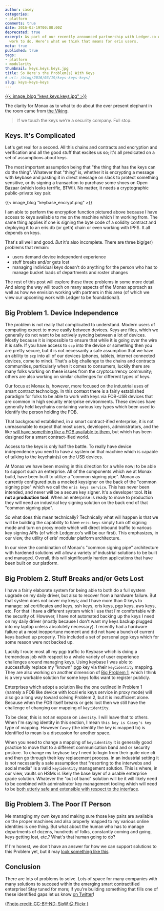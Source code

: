 ```yaml
---
author: casey
categories:
- platform
comments: true
date: 2016-03-19T00:00:00Z
deprecated: true
excerpt: As part of our recently announced partnership with Ledger.co we've got some
  work to do. Here's what we think that means for eris users.
meta: true
published: true
tags:
- platform
- modularity
thumbnail: keys.keys.keys.jpg
title: So Here's the Problem(s) With Keys
# url: /blog/2016/03/19/keys-keys-keys/
slug: keys-keys-keys
---
```




[{{< image_blog "keys.keys.keys.jpg" >}}](https://www.flickr.com/photos/curioussiow/182224885/)

The clarity for Monax as to what to do about the ever present elephant in the room came from [the Viking](https://twitter.com/androlo1980).

> If we touch the keys we're a security company. Full stop.

## Keys. It's Complicated

Let's get real for a second. All this chains and contracts and encryption and verification and all the good stuff that excites us so; it's all predicated on a set of assumptions about keys.

The most important assumption being that "the thing that has the keys can do the thing". Whatever that "thing" is, whether it is encrypting a message with keybase and pasting it in direct message on slack to protect something sensitive, or its signing a transaction to purchase some shoes on Open Bazaar (which looks terrific, BTW!). No matter, it needs a cryptographic public-private key pair.

{{< image_blog "keybase_encrypt.png" >}}

I am able to perform the encryption function pictured above because I have access to keys available to me on the machine which I'm working from. The same thing applies if one is signing the byte code of a solidity contract and deploying it to an eris:db (or geth) chain or even working with IPFS. It all depends on keys.

That's all well and good. *But* it's also incomplete. There are three big(ger) problems that remain:

* users demand device independent experience
* stuff breaks and/or gets lost
* managing individual keys doesn't do anything for the person who has to manage bucket loads of departments and roster changes

The rest of this post will explore these three problems in some more detail. And along the way will touch on many aspects of the Monax approach as well as how we envision working with partners in this area (of which we view our upcoming work with Ledger to be foundational).

## Big Problem 1. Device Independence

The problem is not really that complicated to understand. Modern users of computing expect to move easily between devices. Keys are files, which we generally do not want to be actively syncing between a lot of devices. Mostly because it is impossible to ensure that while it is going over the wire it is safe. If you have access to `scp` into the device or something then you are pretty secure, but it is not necessarily a safe assumption that we have an ability to `scp` into all of our devices (phones, tablets, internet connected devices, come to mind). That's a big challenge to the chains and contracts communities, particularly when it comes to consumers, luckily there are many folks working on these issues from the cryptocurrency community; others are also working on similar challenges for different types of keys.

Our focus at Monax is, however, more focused on the industrial uses of smart contract technology. In this context there is a fairly established paradigm for folks to be able to work with keys via FOB-USB devices that are common in high security enterprise environments. These devices have generally held keychains containing various key types which been used to identify the person holding the FOB.

That background established, in a smart contract-ified enterprise, it is not unreasonable to expect that most users, developers, administrators, and the like [will have something like a FOB available to them](https://www.ledgerwallet.com/products/3-ledger-hw-1), but which has been designed for a smart contract-ified world.

Access to the keys is only half the battle. To really have device independence you need to have a system on that machine which is capable of talking to the keychain(s) on the USB devices.

At Monax we have been moving in this direction for a while now; to be able to support such an enterprise. All of the components which we at Monax build, have been built to utilize a "common signing pipe". Monax as currently configured puts a mocked keysigner on the back of the "common signing pipe" which we call the `eris keys service`. This has never been intended, and never will be a secure key signer. It's a developer tool. **It is not a production tool**. When an enterprise is ready to move to production they will need an industrial key signing solution on the back end of that "common signing pipe".

So what does this mean technically? Technically what will happen is that we will be building the capability to have `eris-keys` simply turn off signing mode and turn on proxy mode which will direct inbound traffic to various key signing APIs (of which Ledger.co's will be our first). This emphasizes, in our view, the utility of eris' modular platform architecture.

In our view the combination of Monax's "common signing pipe" architecture with hardened solutions will allow a variety of industrial solutions to be built and managed. Overall, this will significantly harden applications that have been built on our platform.

## Big Problem 2. Stuff Breaks and/or Gets Lost

I have a fairly elaborate system for being able to both do a full system upgrade on my daily driver, but also to recover from a hardware failure. But that system does not cover my keys; and I have more than 0 keys to manage: ssl certificates and keys, ssh keys, eris keys, pgp keys, aws keys, etc. For that I have a different system which I use that I'm comfortable with the security of. However, I have not automated backing up the keys I need on my daily driver (mostly because I don't want my keys backup plugged into my laptop unless absolutely necessary). I recently had a hardware failure at a most inopportune moment and did not have a bunch of current keys backed up properly. This included a set of personal pgp keys which for some reason were not backed up.

Luckily I route most all my pgp traffic to Keybase which is doing a tremendous job with respect to a whole variety of user experience challenges around managing keys. Using keybase I was able to successfully replace my "known" pgp key via their `key`:`identity` mapping. They are also working on another dimension of [Big Problem 1](https://keybase.io/blog/keybase-new-key-model), which I think is a very workable solution for some keys folks want to register publicly.

Enterprises which adopt a solution like the one outlined in Problem 1 (namely a FOB like device with local eris keys service in proxy mode) will also go a long way toward solving Problem 2, but it is insufficient alone. Because when the FOB itself breaks or gets lost then we still have the challenge of changing our mapping of `key`:`identity`.

To be clear, this is not an expose on `identity`. I will leave that to others. When I'm saying identity in this section, I mean `this key is Casey's key` type of mapping. However `Casey` (the identity the key is mapped to) is identified to mean is a discussion for another space.

When you need to change a mapping of `key`:`identity` it is generally good practice to move that to a different communication band and or security posture. To change my keybase key I need to login from their quite nice cli and then go through their key replacement process. In an industrial setting it is not necessarily a safe assumption that "resorting to the interwebs and social media" is a valid `key`:`identity` management solution. This is where, in our view, vaults on HSMs is likely the base layer of a usable enterprise grade solution. Whatever the "out of band" solution will be it will likely need to be combined with adminsitrator key management tooling which will need to be [both utterly safe and extensible with respect to the interface](https://www.ledgerwallet.com/products/9-ledger-blue).

## Big Problem 3. The Poor IT Person

Me managing my own keys and making sure those key pairs are available on the proper machines and also properly mapped to my various online identities is one thing. But what about the human who has to manage departments of dozens, hundreds of folks, constantly coming and going, keys getting lost, etc.? What's that human going to do?

If I'm honest, we don't have an answer for how we can support solutions to this Problem yet, but it may [look something like this](http://serverfault.com/questions/304286/centralized-management-system-for-ssh-keys/304322#304322).

## Conclusion

There are lots of problems to solve. Lots of space for many companies with many solutions to succeed within the emerging smart contractified enterprise! Stay tuned for more; if you're building something that fills one of these identified gaps let us know [on Twitter](https://twitter.com/monaxio)!

[(Photo credit: CC-BY-ND: SioW @ Flickr )](https://www.flickr.com/photos/curioussiow/)
